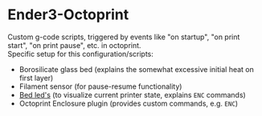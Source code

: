 # Ender3-Octoprint

Custom g-code scripts, triggered by events like "on startup", "on print start", "on print pause", etc. in octoprint.  
Specific setup for this configuration/scripts:

- Borosilicate glass bed (explains the somewhat excessive initial heat on first layer)
- Filament sensor (for pause-resume functionality)
- [Bed led's](https://www.thingiverse.com/thing:4845956) (to visualize current printer state, explains `ENC` commands)
- Octoprint Enclosure plugin (provides custom commands, e.g. `ENC`)
